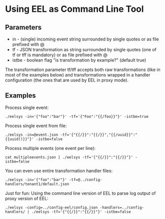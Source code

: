 # Using EEL as Command Line Tool

## Parameters

* in - (single) incoming event string surrounded by single quotes or as file prefixed with @
* tf - JSON transformation as string surrounded by single quotes (one of tf or tff is mandatory) or as file prefixed with @
* istbe - boolean flag "is transformation by example?" (default true)

The transformation parameter tf/tff accepts both raw transformations (like in most of the examples below)
and transformations wrapped in a handler configuration (the ones that are used by EEL in proxy mode).

## Examples

Process single event:

```
./eelsys -in='{"foo":"bar"}' -tf='{"Foo":"{{/foo}}"}' -istbe=true
```

Process single event from file:

```
./eelsys -in=@event.json -tf='{"{{/}}":"{{/}}","{{/uuid}}":"{{uuid()}}"}' -istbe=false
```

Process multiple events (one event per line):

```
cat multipleevents.json | ./eelsys -tf='{"{{/}}":"{{/}}"}' -istbe=false
```

You can even use entire transformation handler files:

```
./eelsys -in='{"foo":"bar"}' -tf=@../config-handlers/tenant1/default.json
```

Just for fun: Using the command line version of EEL to parse log output of proxy version of EEL:

```
./eelsys -config=../config-eel/config.json -handlers=../config-handlers/ | ./eelsys -tf='{"{{/}}":"{{/}}"}' -istbe=false
``` 